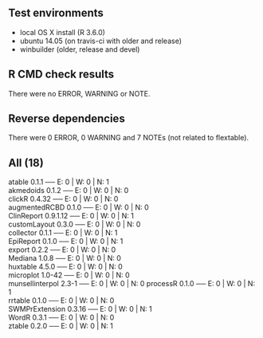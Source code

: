 ## Test environments

- local OS X install (R 3.6.0)
- ubuntu 14.05 (on travis-ci with older and release)
- winbuilder (older, release and devel)

## R CMD check results

There were no ERROR, WARNING or NOTE. 

## Reverse dependencies

There were 0 ERROR, 0 WARNING and 7 NOTEs (not related to flextable). 

## All (18)

atable 0.1.1             ── E: 0     | W: 0     | N: 1                                                 
akmedoids 0.1.2          ── E: 0     | W: 0     | N: 0                                                 
clickR 0.4.32            ── E: 0     | W: 0     | N: 0                                                 
augmentedRCBD 0.1.0      ── E: 0     | W: 0     | N: 0                                                 
ClinReport 0.9.1.12      ── E: 0     | W: 0     | N: 1                                                 
customLayout 0.3.0       ── E: 0     | W: 0     | N: 0                                                 
collector 0.1.1          ── E: 0     | W: 0     | N: 1                                                 
EpiReport 0.1.0          ── E: 0     | W: 0     | N: 1                                                 
export 0.2.2             ── E: 0     | W: 0     | N: 0                                                 
Mediana 1.0.8            ── E: 0     | W: 0     | N: 0                                                 
huxtable 4.5.0           ── E: 0     | W: 0     | N: 0                                                 
microplot 1.0-42         ── E: 0     | W: 0     | N: 0                                                 
munsellinterpol 2.3-1    ── E: 0     | W: 0     | N: 0
processR 0.1.0           ── E: 0     | W: 0     | N: 1                                                 
rrtable 0.1.0            ── E: 0     | W: 0     | N: 0                                                 
SWMPrExtension 0.3.16    ── E: 0     | W: 0     | N: 1                                                 
WordR 0.3.1              ── E: 0     | W: 0     | N: 0                                                 
ztable 0.2.0             ── E: 0     | W: 0     | N: 1


